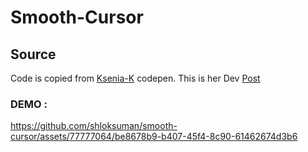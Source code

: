 # Smooth-Cursor

## Source

Code is copied from [Ksenia-K](https://codepen.io/ksenia-k/pen/rNoBgbV) codepen. This is her Dev [Post](https://dev.to/uuuuuulala/coding-an-interactive-and-damn-satisfying-cursor-7-simple-steps-2kb-of-code-1c8b)

### DEMO : 



https://github.com/shloksuman/smooth-cursor/assets/77777064/be8678b9-b407-45f4-8c90-61462674d3b6

